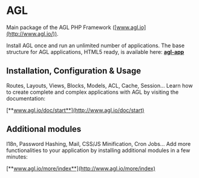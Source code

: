 AGL
===

Main package of the AGL PHP Framework ([www.agl.io](http://www.agl.io/)).

Install AGL once and run an unlimited number of applications.
The base structure for AGL applications, HTML5 ready, is available here: [**agl-app**](https://github.com/agl-php/agl-app)

## Installation, Configuration & Usage

Routes, Layouts, Views, Blocks, Models, ACL, Cache, Session... Learn how to create complete and complex applications with AGL by visiting the documentation:

[**www.agl.io/doc/start**](http://www.agl.io/doc/start)

## Additional modules

I18n, Password Hashing, Mail, CSS/JS Minification, Cron Jobs... Add more functionalities to your application by installing additional modules in a few minutes:

[**www.agl.io/more/index**](http://www.agl.io/more/index)
